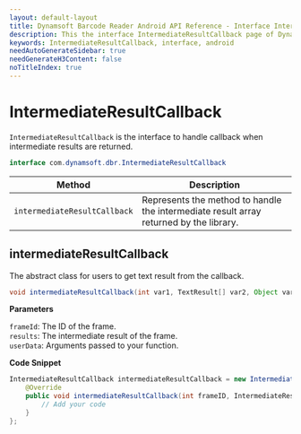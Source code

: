 ```yaml
---
layout: default-layout
title: Dynamsoft Barcode Reader Android API Reference - Interface IntermediateResultCallback
description: This the interface IntermediateResultCallback page of Dynamsoft Barcode Reader for Android SDK.
keywords: IntermediateResultCallback, interface, android
needAutoGenerateSidebar: true
needGenerateH3Content: false
noTitleIndex: true
---
```


# IntermediateResultCallback

`IntermediateResultCallback` is the interface to handle callback when intermediate results are returned.

```java
interface com.dynamsoft.dbr.IntermediateResultCallback
```

| Method | Description |
| ------ | ----------- |
| `intermediateResultCallback` | Represents the method to handle the intermediate result array returned by the library. |

## intermediateResultCallback

The abstract class for users to get text result from the callback.

```java
void intermediateResultCallback(int var1, TextResult[] var2, Object var3);
```

**Parameters**

`frameId`: The ID of the frame.  
`results`: The intermediate result of the frame.  
`userData`: Arguments passed to your function.

**Code Snippet**

```java
IntermediateResultCallback intermediateResultCallback = new IntermediateResultCallback() {
    @Override
    public void intermediateResultCallback(int frameID, IntermediateResult[] intermediateResult, Object userDate) {
        // Add your code
    }
};
```
